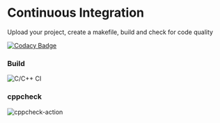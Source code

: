 # Continuous Integration

Upload your project, create a makefile, build and check for code quality

[![Codacy Badge](https://api.codacy.com/project/badge/Grade/e65136b3a748449080dd0386011ef384)](https://app.codacy.com/manual/stepin104919/Genesis-Day-1?utm_source=github.com&utm_medium=referral&utm_content=stepin104919/Genesis-Day-1&utm_campaign=Badge_Grade_Dashboard)

### Build
![C/C++ CI](https://github.com/stepin104919/Genesis-Day-1/workflows/C/C++%20CI/badge.svg)
### cppcheck
![cppcheck-action](https://github.com/stepin104919/Genesis-Day-1/workflows/cppcheck-action/badge.svg)

